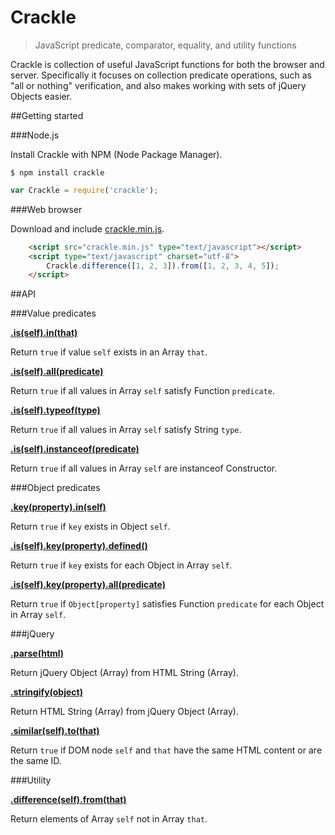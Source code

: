Crackle
=======

> JavaScript predicate, comparator, equality, and utility functions

Crackle is collection of useful JavaScript functions for both the browser and server.
Specifically it focuses on collection predicate operations, such as "all or nothing" verification, and also makes working with sets of jQuery Objects easier.

##Getting started

###Node.js

Install Crackle with NPM (Node Package Manager).

```
$ npm install crackle
```

```javascript
var Crackle = require('crackle');
```

###Web browser

Download and include [crackle.min.js](https://raw.github.com/wayoutmind/crackle/master/crackle.min.js).

```html
    <script src="crackle.min.js" type="text/javascript"></script>
    <script type="text/javascript" charset="utf-8">
        Crackle.difference([1, 2, 3]).from([1, 2, 3, 4, 5]);
    </script>
```

##API

###Value predicates

**<a name="value-in" href="#value-in">.is(self).in(that)</a>**

Return `true` if value `self` exists in an Array `that`.

**<a name="value-all" href="#value-all">.is(self).all(predicate)</a>**

Return `true` if all values in Array `self` satisfy Function `predicate`.

**<a name="value-typeof" href="#value-typeof">.is(self).typeof(type)</a>**

Return `true` if all values in Array `self` satisfy String `type`.

**<a name="value-instanceof" href="#value-instanceof">.is(self).instanceof(predicate)</a>**

Return `true` if all values in Array `self` are instanceof Constructor.

###Object predicates

**<a name="key-in" href="#key-in">.key(property).in(self)</a>**

Return `true` if `key` exists in Object `self`.

**<a name="key-defined" href="#key-defined">.is(self).key(property).defined()</a>**

Return `true` if `key` exists for each Object in Array `self`.

**<a name="key-all" href="#key-all">.is(self).key(property).all(predicate)</a>**

Return `true` if `Object[property]` satisfies Function `predicate` for each Object in Array `self`.

###jQuery

**<a name="parse" href="#parse">.parse(html)</a>**

Return jQuery Object (Array) from HTML String (Array).

**<a name="stringify" href="#stringify">.stringify(object)</a>**

Return HTML String (Array) from jQuery Object (Array).

**<a name="similar" href="#similar">.similar(self).to(that)</a>**

Return `true` if DOM node `self` and `that` have the same HTML content or are the same ID.

###Utility

**<a name="difference" href="#difference">.difference(self).from(that)</a>**

Return elements of Array `self` not in Array `that`.
